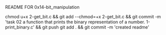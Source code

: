 README FOR 0x14-bit_manipulation

chmod u+x 2-get_bit.c && git add --chmod=+x 2-get_bit.c && git commit -m 'task 02  a function that prints the binary representation of a number. 1-print_binary.c' && git push
git add . && git commit -m 'created readme'